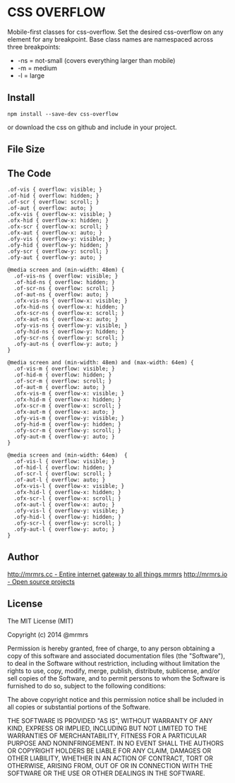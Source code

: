 # CSS OVERFLOW

  Mobile-first classes for css-overflow.
  Set the desired css-overflow on any element for any breakpoint.
  Base class names are namespaced across three breakpoints:

*  -ns = not-small (covers everything larger than mobile)
*  -m  = medium
*  -l  = large

## Install
```
npm install --save-dev css-overflow
```
or download the css on github and include in your project.

## File Size


## The Code
```
.of-vis { overflow: visible; }
.of-hid { overflow: hidden; }
.of-scr { overflow: scroll; }
.of-aut { overflow: auto; }
.ofx-vis { overflow-x: visible; }
.ofx-hid { overflow-x: hidden; }
.ofx-scr { overflow-x: scroll; }
.ofx-aut { overflow-x: auto; }
.ofy-vis { overflow-y: visible; }
.ofy-hid { overflow-y: hidden; }
.ofy-scr { overflow-y: scroll; }
.ofy-aut { overflow-y: auto; }

@media screen and (min-width: 48em) {
  .of-vis-ns { overflow: visible; }
  .of-hid-ns { overflow: hidden; }
  .of-scr-ns { overflow: scroll; }
  .of-aut-ns { overflow: auto; }
  .ofx-vis-ns { overflow-x: visible; }
  .ofx-hid-ns { overflow-x: hidden; }
  .ofx-scr-ns { overflow-x: scroll; }
  .ofx-aut-ns { overflow-x: auto; }
  .ofy-vis-ns { overflow-y: visible; }
  .ofy-hid-ns { overflow-y: hidden; }
  .ofy-scr-ns { overflow-y: scroll; }
  .ofy-aut-ns { overflow-y: auto; }
}

@media screen and (min-width: 48em) and (max-width: 64em) {
  .of-vis-m { overflow: visible; }
  .of-hid-m { overflow: hidden; }
  .of-scr-m { overflow: scroll; }
  .of-aut-m { overflow: auto; }
  .ofx-vis-m { overflow-x: visible; }
  .ofx-hid-m { overflow-x: hidden; }
  .ofx-scr-m { overflow-x: scroll; }
  .ofx-aut-m { overflow-x: auto; }
  .ofy-vis-m { overflow-y: visible; }
  .ofy-hid-m { overflow-y: hidden; }
  .ofy-scr-m { overflow-y: scroll; }
  .ofy-aut-m { overflow-y: auto; }
}

@media screen and (min-width: 64em)  {
  .of-vis-l { overflow: visible; }
  .of-hid-l { overflow: hidden; }
  .of-scr-l { overflow: scroll; }
  .of-aut-l { overflow: auto; }
  .ofx-vis-l { overflow-x: visible; }
  .ofx-hid-l { overflow-x: hidden; }
  .ofx-scr-l { overflow-x: scroll; }
  .ofx-aut-l { overflow-x: auto; }
  .ofy-vis-l { overflow-y: visible; }
  .ofy-hid-l { overflow-y: hidden; }
  .ofy-scr-l { overflow-y: scroll; }
  .ofy-aut-l { overflow-y: auto; }
}

```

## Author

[http://mrmrs.cc - Entire internet gateway to all things mrmrs](http://mrmrs.cc)
[http://mrmrs.io - Open source projects](http://mrmrs.io)

## License

The MIT License (MIT)

Copyright (c) 2014 @mrmrs

Permission is hereby granted, free of charge, to any person obtaining a copy
of this software and associated documentation files (the "Software"), to deal
in the Software without restriction, including without limitation the rights
to use, copy, modify, merge, publish, distribute, sublicense, and/or sell
copies of the Software, and to permit persons to whom the Software is
furnished to do so, subject to the following conditions:

The above copyright notice and this permission notice shall be included in
all copies or substantial portions of the Software.

THE SOFTWARE IS PROVIDED "AS IS", WITHOUT WARRANTY OF ANY KIND, EXPRESS OR
IMPLIED, INCLUDING BUT NOT LIMITED TO THE WARRANTIES OF MERCHANTABILITY,
FITNESS FOR A PARTICULAR PURPOSE AND NONINFRINGEMENT. IN NO EVENT SHALL THE
AUTHORS OR COPYRIGHT HOLDERS BE LIABLE FOR ANY CLAIM, DAMAGES OR OTHER
LIABILITY, WHETHER IN AN ACTION OF CONTRACT, TORT OR OTHERWISE, ARISING FROM,
OUT OF OR IN CONNECTION WITH THE SOFTWARE OR THE USE OR OTHER DEALINGS IN
THE SOFTWARE.


